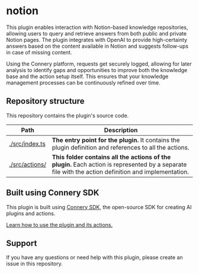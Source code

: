 # notion

This plugin enables interaction with Notion-based knowledge repositories, allowing users to query and retrieve answers from both public and private Notion pages. The plugin integrates with OpenAI to provide high-certainty answers based on the content available in Notion and suggests follow-ups in case of missing content.

Using the Connery platform, requests get securely logged, allowing for later analysis to identify gaps and opportunities to improve both the knowledge base and the action setup itself.
This ensures that your knowledge management processes can be continuously refined over time.

## Repository structure

This repository contains the plugin's source code.

| Path                            | Description                                                                                                                                          |
| ------------------------------- | ---------------------------------------------------------------------------------------------------------------------------------------------------- |
| [./src/index.ts](/src/index.ts) | **The entry point for the plugin.** It contains the plugin definition and references to all the actions.                                             |
| [./src/actions/](/src/actions/) | **This folder contains all the actions of the plugin.** Each action is represented by a separate file with the action definition and implementation. |

## Built using Connery SDK

This plugin is built using [Connery SDK](https://github.com/connery-io/connery), the open-source SDK for creating AI plugins and actions.

[Learn how to use the plugin and its actions.](https://sdk.connery.io/docs/quickstart/use-plugin)

## Support

If you have any questions or need help with this plugin, please create an issue in this repository.
